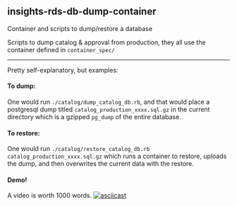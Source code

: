 ## insights-rds-db-dump-container
Container and scripts to dump/restore a database

Scripts to dump catalog & approval from production, they all use the container defined in `container_spec/`

-----

Pretty self-explanatory, but examples:

#### To dump: 

One would run `./catalog/dump_catalog_db.rb`, and that would place a postgresql dump titled `catalog_production_xxxx.sql.gz` in the current directory which is a gzipped `pg_dump` of the entire database. 

#### To restore: 

One would run `./catalog/restore_catalog_db.rb catalog_production_xxxx.sql.gz` which runs a container to restore, uploads the dump, and then overwrites the current data with the restore. 

#### Demo!

A video is worth 1000 words. 
[![asciicast](https://asciinema.org/a/VDFxGbtaoLZsoye7Sib6p6JD9.svg)](https://asciinema.org/a/VDFxGbtaoLZsoye7Sib6p6JD9)
